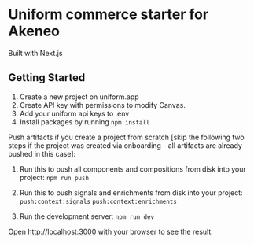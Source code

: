 # Uniform commerce starter for Akeneo

Built with Next.js

## Getting Started

1. Create a new project on uniform.app
1. Create API key with permissions to modify Canvas.
1. Add your uniform api keys to .env
1. Install packages by running `npm install`

Push artifacts if you create a project from scratch [skip the following two steps if the project was created via onboarding - all artifacts are already pushed in this case]:

1. Run this to push all components and compositions from disk into your project: `npm run push`
1. Run this to push signals and enrichments from disk into your project:
   `push:context:signals`
   `push:context:enrichments`

1. Run the development server: `npm run dev`

Open [http://localhost:3000](http://localhost:3000) with your browser to see the result.
